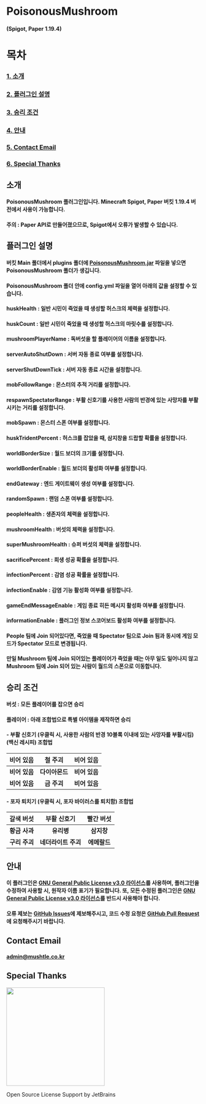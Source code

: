 # PoisonousMushroom
#### (Spigot, Paper 1.19.4)

# 목차
### [1. 소개](#소개)
### [2. 플러그인 설명](#플러그인-설명)
### [3. 승리 조건](#승리-조건)
### [4. 안내](#안내)
### [5. Contact Email](#Contact-Email)
### [6. Special Thanks](#Special-Thanks)

## 소개
#### PoisonousMushroom 플러그인입니다. Minecraft Spigot, Paper 버킷 1.19.4 버전에서 사용이 가능합니다.
#### 주의 : Paper API로 만들어졌으므로, Spigot에서 오류가 발생할 수 있습니다.

## 플러그인 설명
#### 버킷 Main 폴더에서 plugins 폴더에 [PoisonousMushroom.jar](https://github.com/yj0524/PoisonousMushroom/releases/latest/download/PoisonousMushroom.jar) 파일을 넣으면 PoisonousMushroom 폴더가 생깁니다.
#### PoisonousMushroom 폴더 안에 config.yml 파일을 열어 아래의 값을 설정할 수 있습니다.
#### huskHealth : 일반 시민이 죽었을 때 생성할 허스크의 체력을 설정합니다.
#### huskCount : 일반 시민이 죽었을 때 생성할 허스크의 마릿수를 설정합니다.
#### mushroomPlayerName : 독버섯을 할 플레이어의 이름을 설정합니다.
#### serverAutoShutDown : 서버 자동 종료 여부를 설정합니다.
#### serverShutDownTick : 서버 자동 종료 시간을 설정합니다.
#### mobFollowRange : 몬스터의 추적 거리를 설정합니다.
#### respawnSpectatorRange : 부활 신호기를 사용한 사람의 반경에 있는 사망자를 부활시키는 거리를 설정합니다.
#### mobSpawn : 몬스터 스폰 여부를 설정합니다.
#### huskTridentPercent : 허스크를 잡았을 때, 삼지창을 드랍할 확률을 설정합니다.
#### worldBorderSize : 월드 보더의 크기를 설정합니다.
#### worldBorderEnable : 월드 보더의 활성화 여부를 설정합니다.
#### endGateway : 엔드 게이트웨이 생성 여부를 설정합니다.
#### randomSpawn : 랜덤 스폰 여부를 설정합니다.
#### peopleHealth : 생존자의 체력을 설정합니다.
#### mushroomHealth : 버섯의 체력을 설정합니다.
#### superMushroomHealth : 슈퍼 버섯의 체력을 설정합니다.
#### sacrificePercent : 희생 성공 확률을 설정합니다.
#### infectionPercent : 감염 성공 확률을 설정합니다.
#### infectionEnable : 감염 기능 활성화 여부를 설정합니다.
#### gameEndMessageEnable : 게임 종료 히든 메시지 활성화 여부를 설정합니다.
#### informationEnable : 플러그인 정보 스코어보드 활성화 여부를 설정합니다.
#### People 팀에 Join 되어있다면, 죽었을 때 Spectator 팀으로 Join 됨과 동시에 게임 모드가 Spectator 모드로 변경됩니다.
#### 만일 Mushroom 팀에 Join 되어있는 플레이어가 죽었을 때는 아무 일도 일어나지 않고 Mushroom 팀에 Join 되어 있는 사람이 월드의 스폰으로 이동합니다.

## 승리 조건
#### 버섯 : 모든 플레이어를 잡으면 승리
#### 플레이어 : 아래 조합법으로 특별 아이템을 제작하면 승리
#### - 부활 신호기 (우클릭 시, 사용한 사람의 반경 10블록 이내에 있는 사망자를 부활시킴) (백신 레시피) 조합법
|   비어 있음   |   철 주괴    |   비어 있음   |
|:---------:|:---------:|:---------:|
| **비어 있음** | **다이아몬드** | **비어 있음** |
| **비어 있음** | **금 주괴**  | **비어 있음** |
#### - 포자 퇴치기 (우클릭 시, 포자 바이러스를 퇴치함) 조합법
|   갈색 버섯   |    부활 신호기    |  빨간 버섯   |
|:---------:|:------------:|:--------:|
| **황금 사과** |   **유리병**    | **삼지창**  |
| **구리 주괴** | **네더라이트 주괴** | **에메랄드** |

## 안내
#### 이 플러그인은 [GNU General Public License v3.0 라이선스](https://www.gnu.org/licenses/gpl-3.0.html)를 사용하며, **플러그인을 수정하여 사용할 시, 원작자 이름 표기가 필요합니다.** 또, **모든 수정된 플러그인은 [GNU General Public License v3.0 라이선스](https://www.gnu.org/licenses/gpl-3.0.html)를 반드시 사용해야 합니다.**
#### 오류 제보는 [GitHub Issues](https://github.com/yj0524/PoisonousMushroom/issues)에 제보해주시고, 코드 수정 요청은 [GitHub Pull Request](https://github.com/yj0524/PoisonousMushroom/pulls)에 요청해주시기 바랍니다.

## Contact Email
#### admin@mushtle.co.kr

## Special Thanks
<img src="https://resources.jetbrains.com/storage/products/company/brand/logos/jb_beam.png" width="256" height="256"/>

Open Source License Support by JetBrains

